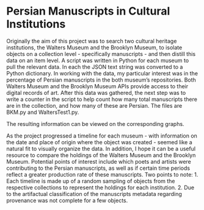 # Persian Manuscripts in Cultural Institutions
<p>Originally the aim of this project was to search two cultural heritage institutions, the Walters Museum and the Brooklyn Museum, to isolate objects on a collection level - specifically manuscripts - and then distill this data on an item level.  
A script was written in Python for each museum to pull the relevant data.  
In each the JSON text string was converted to a Python dictionary.  In working with the data, my particular interest was in the percentage of Persian manuscripts in the both museum’s repositories.  
Both Walters Museum and the Brooklyn Museum APIs provide access to their digital records of art.  After this data was gathered, the next step was to write a counter in the script to help count how many total manuscripts there are in the collection, and how many of these are Persian.  
The files are BKM.py and WaltersTest1.py.   </p>


<p>The resulting information can be viewed on the corresponding graphs. </p>


<p>As the project progressed a timeline for each museum - with information on the date and place of origin where the object was created - seemed like a natural fit to visually organize the data.  
In addition, I hope it can be a useful resource to compare the holdings of the Walters Museum and the Brooklyn Museum.  Potential points of interest include which poets and artists were contributing to the Persian manuscripts, as well as if certain time periods reflect a greater production rate of these manuscripts.  
Two points to note: 1. Each timeline is made up of a random sampling of objects from the respective collections to represent the holdings for each institution. 
2.  Due to the artifactual classification of the manuscripts metadata regarding provenance was not complete for a few objects.   </p>
